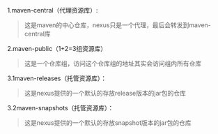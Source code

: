 1.maven-central（代理资源库）:

> 这是maven的中心仓库，nexus只是一个代理，最后会转发到maven-central库

2.maven-public（1+2=3组资源库）

> 这是一个仓库组，访问这个仓库组的地址其实会访问组内所有仓库

3.1maven-releases（托管资源库）：

> 这是nexus提供的一个默认的存放release版本的jar包的仓库

3.2maven-snapshots（托管资源库）：

> 这是nexus提供的一个默认的存放snapshot版本的jar包的仓库